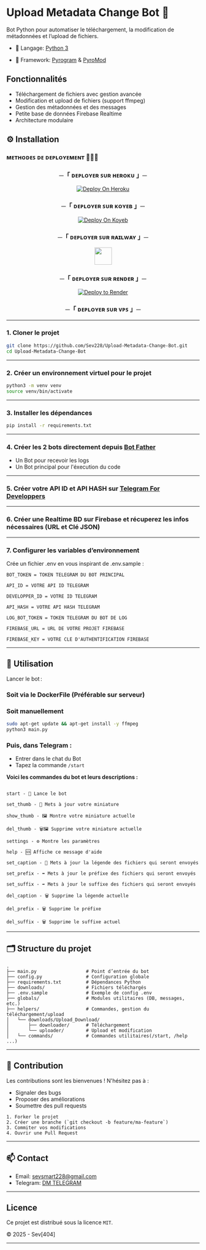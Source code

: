 # Upload Metadata Change Bot 🤖

Bot Python pour automatiser le téléchargement, la modification de métadonnées et l’upload de fichiers.
- 📝 Langage: <a href='https://www.python.org/'>Python 3</a>


- 🧰 Framework: <a href='https://github.com/pyrogram/pyrogram'>Pyrogram</a> & <a href='https://github.com/usernein/pyromod'>PyroMod</a>
## Fonctionnalités

- Téléchargement de fichiers avec gestion avancée
- Modification et upload de fichiers (support ffmpeg)
- Gestion des métadonnées et des messages
- Petite base de données Firebase Realtime
- Architecture modulaire

## ⚙️ Installation
### ᴍᴇᴛʜᴏᴅᴇꜱ ᴅᴇ ᴅᴇᴘʟᴏʏᴇᴍᴇɴᴛ 👨🏾‍💻

<h3 align="center">
    ─「 ᴅᴇᴘʟᴏʏᴇʀ ꜱᴜʀ ʜᴇʀᴏᴋᴜ 」─
</h3>

<p align="center"><a href="https://heroku.com/deploy">
  <img src="https://www.herokucdn.com/deploy/button.svg" alt="Deploy On Heroku"></a>
</p>
<h3 align="center">
    ─「 ᴅᴇᴘʟᴏʏᴇʀ ꜱᴜʀ ᴋᴏʏᴇʙ 」─
</h3>
<p align="center"><a href="https://app.koyeb.com/deploy">
  <img src="https://www.koyeb.com/static/images/deploy/button.svg" alt="Deploy On Koyeb"></a>
</p>
<h3 align="center">
    ─「 ᴅᴇᴘʟᴏʏᴇʀ ꜱᴜʀ ʀᴀɪʟᴡᴀʏ 」─
</h3>
<p align="center"> <a href="https://railway.app/deploy"><img height="45px" src="https://railway.app/button.svg"></a>
</p>
<h3 align="center">
    ─「 ᴅᴇᴘʟᴏʏᴇʀ ꜱᴜʀ ʀᴇɴᴅᴇʀ 」─
</h3>
<p align="center"><a href="https://render.com/deploy">
<img src="https://render.com/images/deploy-to-render-button.svg" alt="Deploy to Render"></a>
</p>
<h3 align="center">
    ─「 ᴅᴇᴘʟᴏʏᴇʀ ꜱᴜʀ ᴠᴘꜱ 」─
</h3>

---

### 1. Cloner le projet

```bash
git clone https://github.com/Sev228/Upload-Metadata-Change-Bot.git
cd Upload-Metadata-Change-Bot
```
---
### 2. Créer un environnement virtuel pour le projet
```bash
python3 -m venv venv
source venv/bin/activate
```
---
### 3. Installer les dépendances
```bash
pip install -r requirements.txt
```
---
### 4. Créer les 2 bots directement depuis [Bot Father](https://telegram.me/BotFather/)
- Un Bot pour recevoir les logs
- Un Bot principal pour l'éxecution du code

---
### 5. Créer votre API ID et API HASH sur [Telegram For Developpers](https://core.telegram.org/api/obtaining_api_id)

---
### 6. Créer une Realtime BD sur Firebase et récuperez les infos nécessaires (URL et Clé JSON)

---
### 7. Configurer les variables d’environnement

Crée un fichier .env en vous inspirant de .env.sample :
```
BOT_TOKEN = TOKEN TELEGRAM DU BOT PRINCIPAL

API_ID = VOTRE API ID TELEGRAM

DEVELOPPER_ID = VOTRE ID TELEGRAM

API_HASH = VOTRE API HASH TELEGRAM

LOG_BOT_TOKEN = TOKEN TELEGRAM DU BOT DE LOG

FIREBASE_URL = URL DE VOTRE PROJET FIREBASE

FIREBASE_KEY = VOTRE CLE D'AUTHENTIFICATION FIREBASE
```
---
## 🚀 Utilisation

Lancer le bot :

### Soit via le DockerFile (Préférable sur serveur)

### Soit manuellement
```bash
sudo apt-get update && apt-get install -y ffmpeg
python3 main.py
```
### Puis, dans Telegram :

* Entrer dans le chat du Bot
* Tapez la commande `/start`

<b>Voici les commandes du bot et leurs descriptions : </b>
```

start - 🚀 Lance le bot

set_thumb - 📸 Mets à jour votre miniature

show_thumb - 🖼 Montre votre miniature actuelle

del_thumb - 🗑🖼 Supprime votre miniature actuelle

settings - ⚙️ Montre les paramètres 

help - 🆘 Affiche ce message d'aide

set_caption - 📜 Mets à jour la légende des fichiers qui seront envoyés

set_prefix - ⬅️ Mets à jour le préfixe des fichiers qui seront envoyés

set_suffix - ➡️ Mets à jour le suffixe des fichiers qui seront envoyés

del_caption - 🗑 Supprime la légende actuelle

del_prefix - 🗑 Supprime le préfixe

del_suffix - 🗑 Supprime le suffixe actuel
```
---

## 🗂️ Structure du projet

```
.
├── main.py                  # Point d’entrée du bot
├── config.py                # Configuration globale
├── requirements.txt         # Dépendances Python
├── downloads/               # Fichiers téléchargés
├── .env.sample              # Exemple de config .env
├── globals/                 # Modules utilitaires (DB, messages, etc.)
├── helpers/                 # Commandes, gestion du téléchargement/upload
│   └── downloads/Upload_Download/
│       ├── downloader/      # Téléchargement
│       └── uploader/        # Upload et modification
│   └── commands/            # Commandes utilitaires(/start, /help ...)

```
---
## 🤝 Contribution

Les contributions sont les bienvenues ! N'hésitez pas à :

- Signaler des bugs
- Proposer des améliorations
- Soumettre des pull requests

```
1. Forker le projet
2. Créer une branche (`git checkout -b feature/ma-feature`)
3. Commiter vos modifications
4. Ouvrir une Pull Request
```
---
## 📫 Contact
- Email: [sevsmart228@gmail.com](mailto:sevsmart228@gmail.com)
- Telegram: [DM TELEGRAM](https://t.me/AKAZARSIS)
---
## Licence

Ce projet est distribué sous la licence `MIT`.

© 2025 - Sev[404] 

---